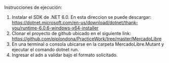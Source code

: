 Instrucciones de ejecución:

1. Instalar el SDK de .NET 6.0. En esta direccion se puede descargar: https://dotnet.microsoft.com/en-us/download/dotnet/thank-you/runtime-6.0.6-windows-x64-installer
2. Clonar el proyecto de github ubicado en el siguiente link: https://github.com/piplondona/PracticeWork/tree/master/MercadoLibre
3. En una terminal o consola ubicarse en la carpeta MercadoLibre.Mutant y ejecutar el comando dotnet run.
4. Ingresar el adn a validar bajo el formato solicitado.